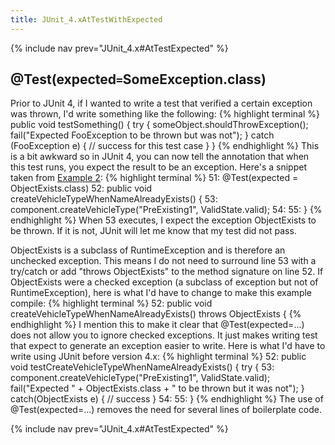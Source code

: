 ```yaml
---
title: JUnit_4.xAtTestWithExpected
---
```

{% include nav prev="JUnit_4.x#AtTestExpected" %}

## @Test(expected``=``SomeException.class)
Prior to JUnit 4, if I wanted to write a test that verified a certain exception was thrown, I'd write something like the following:
{% highlight terminal %}
public void testSomething() {
   try {
      someObject.shouldThrowException();
      fail("Expected FooException to be thrown but was not");
   } catch (FooException e) {
      // success for this test case
   }
}
{% endhighlight %}
This is a bit awkward so in JUnit 4, you can now tell the annotation that when this test runs, you expect the result to be an exception. Here's a snippet taken from [Example 2](JUnit_4.x#example2):
{% highlight terminal %}
51:     @Test(expected = ObjectExists.class)
52:     public void createVehicleTypeWhenNameAlreadyExists() {
53:         component.createVehicleType("PreExisting1", ValidState.valid);
54: 
55:     }
{% endhighlight %}
When 53 executes, I expect the exception ObjectExists to be thrown. If it is not, JUnit will let me know that my test did not pass. 

ObjectExists is a subclass of RuntimeException and is therefore an unchecked exception. This means I do not need to surround line 53 with a try/catch or add "throws ObjectExists" to the method signature on line 52. If ObjectExists were a checked exception (a subclass of exception but not of RuntimeException), here is what I'd have to change to make this example compile:
{% highlight terminal %}
52:     public void createVehicleTypeWhenNameAlreadyExists() throws ObjectExists {
{% endhighlight %}
I mention this to make it clear that @Test(expected=...) does not allow you to ignore checked exceptions. It just makes writing test that expect to generate an exception easier to write. Here is what I'd have to write using JUnit before version 4.x:
{% highlight terminal %}
52:     public void testCreateVehicleTypeWhenNameAlreadyExists() {
            try {
53:            component.createVehicleType("PreExisting1", ValidState.valid);
               fail("Expected " + ObjectExists.class + " to be thrown but it was not");
            } catch(ObjectExists e) {
               // success
            }
54: 
55:     }
{% endhighlight %}
The use of @Test(expected=...) removes the need for several lines of boilerplate code.

{% include nav prev="JUnit_4.x#AtTestExpected" %}
